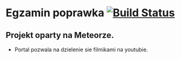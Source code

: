 

Egzamin poprawka  [![Build Status](https://travis-ci.org/profile/AdamZielke.png)](https://travis-ci.org/profile/AdamZielke)
==============

Projekt oparty na Meteorze.
--------------



- Portal pozwala na dzielenie sie filmikami na youtubie.

